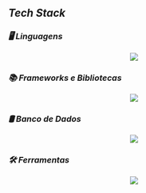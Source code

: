 ## ***Tech Stack***

### ***🖥️ Linguagens***

<p align="center">
  <a href="https://skillicons.dev">
    <img src="https://skillicons.dev/icons?i=java,c,cpp,cs,html,css,js" />
  </a>
</p>

### ***📚 Frameworks e Bibliotecas***

<p align="center">
  <a href="https://skillicons.dev">
    <img src="https://skillicons.dev/icons?i=dotnet,spring" />
  </a>
</p>

### ***🛢️ Banco de Dados***

<p align="center">
  <a href="https://skillicons.dev">
    <img src="https://skillicons.dev/icons?i=postgres,mysql,supabase" />
  </a>
</p>

### ***🛠️ Ferramentas***

<p align="center">
  <a href="https://skillicons.dev">
    <img src="https://skillicons.dev/icons?i=visualstudio,vscode,eclipse,aws,azure,matlab,stackoverflow,git" />
  </a>
</p>
